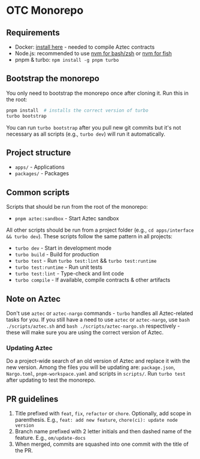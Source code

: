 # OTC Monorepo

## Requirements

- Docker: [install here](https://www.docker.com/get-started/) - needed to compile Aztec contracts
- Node.js: recommended to use [nvm for bash/zsh](https://github.com/nvm-sh/nvm?tab=readme-ov-file#installing-and-updating) or [nvm for fish](https://github.com/jorgebucaran/nvm.fish?tab=readme-ov-file#installation)
- pnpm & turbo: `npm install -g pnpm turbo`

## Bootstrap the monorepo

You only need to bootstrap the monorepo once after cloning it. Run this in the root:

```sh
pnpm install  # installs the correct version of turbo
turbo bootstrap
```

You can run `turbo bootstrap` after you pull new git commits but it's not necessary as all scripts (e.g., `turbo dev`) will run it automatically.

## Project structure

- `apps/` - Applications
- `packages/` - Packages

## Common scripts

Scripts that should be run from the root of the monorepo:

- `pnpm aztec:sandbox` - Start Aztec sandbox

All other scripts should be run from a project folder (e.g., `cd apps/interface && turbo dev`). These scripts follow the same pattern in all projects:

- `turbo dev` - Start in development mode
- `turbo build` - Build for production
- `turbo test` - Run `turbo test:lint` && `turbo test:runtime`
- `turbo test:runtime` - Run unit tests
- `turbo test:lint` - Type-check and lint code
- `turbo compile` - If available, compile contracts & other artifacts

## Note on Aztec

Don't use `aztec` or `aztec-nargo` commands - `turbo` handles all Aztec-related tasks for you. If you still have a need to use `aztec` or `aztec-nargo`, use `bash ./scripts/aztec.sh` and `bash ./scripts/aztec-nargo.sh` respectively - these will make sure you are using the correct version of Aztec.

### Updating Aztec

Do a project-wide search of an old version of Aztec and replace it with the new version. Among the files you will be updating are: `package.json`, `Nargo.toml`, `pnpm-workspace.yaml` and scripts in `scripts/`. Run `turbo test` after updating to test the monorepo.

## PR guidelines

1. Title prefixed with `feat`, `fix`, `refactor` or `chore`. Optionally, add scope in parenthesis. E.g., `feat: add new feature`, `chore(ci): update node version`
2. Branch name prefixed with 2 letter initials and then dashed name of the feature. E.g., `om/update-docs`
3. When merged, commits are squashed into one commit with the title of the PR.
